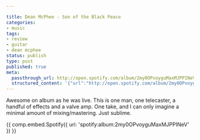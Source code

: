 ```yaml
---

title: Dean McPhee - Son of the Black Peace
categories:
- music
tags:
- review
- guitar
- dean mcphee
status: publish
type: post
published: true
meta:
  passthrough_url: http://open.spotify.com/album/2my0OPvoyguMaxMJPPINeV
  structured_content: '{"url":"http://open.spotify.com/album/2my0OPvoyguMaxMJPPINeV"}'
---
```

<p>
  Awesome on album as he was live. This is one man, one telecaster, a handful
  of effects and a valve amp. One take, and I can only imagine a minimal
  amount of mixing/mastering. Just sublime.
</p>

{{ comp.embed.Spotify({ uri: 'spotify:album:2my0OPvoyguMaxMJPPINeV' }) }}
